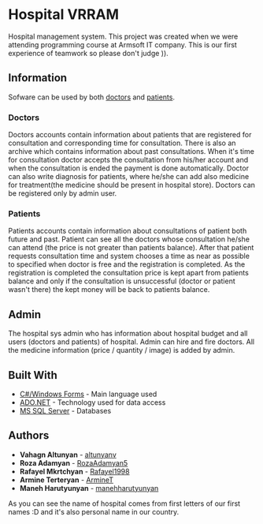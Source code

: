 # Hospital VRRAM
Hospital management system. This project was created when we were attending programming course at Armsoft IT company. This is our first experience of teamwork so please don't judge )).

## Information
Sofware can be used by both [doctors](https://github.com/ArmineT/HospitalVRRAM/new/master?readme=1#doctors) and [patients](https://github.com/ArmineT/HospitalVRRAM/new/master?readme=1#patients).
### Doctors
  Doctors accounts contain information about patients that are registered for consultation and corresponding time for consultation. There is also an archive which contains information about past consultations. When it's time for consultation doctor accepts the consultation from his/her account and when the consultation is ended the payment is done automatically. Doctor can also write diagnosis for patients, where he/she can add also medicine for treatment(the medicine should be present in hospital store). Doctors can be registered only by admin user.
### Patients
  Patients accounts contain information about consultations of patient both future and past. Patient can see all the doctors whose consultation he/she can attend (the price is not greater than patients balance). After that patient requests consultation time and system chooses a time as near as possible to specified when doctor is free and the registration is completed. As the registration is completed the consultation price is kept apart from patients balance and only if the consultation is unsuccessful (doctor or patient wasn't there) the kept money will be back to patients balance.
## Admin
  The hospital sys admin who has information about hospital budget and all users (doctors and patients) of hospital. Admin can hire and fire doctors. All the medicine information (price / quantity / image) is added by admin.
## Built With

* [C#/Windows Forms](https://docs.microsoft.com/en-us/dotnet/framework/winforms/windows-forms-overview) - Main language used
* [ADO.NET](https://docs.microsoft.com/en-us/dotnet/framework/data/adonet/ado-net-overview) - Technology used for data access
* [MS SQL Server](https://docs.microsoft.com/en-us/sql/sql-server/sql-server-technical-documentation?view=sql-server-2017) - Databases

## Authors

* **Vahagn Altunyan** - [altunyanv](https://github.com/altunyanv)
* **Roza Adamyan** - [RozaAdamyan5](https://github.com/RozaAdamyan5)
* **Rafayel Mkrtchyan** - [Rafayel1998](https://github.com/Rafayel1998)
* **Armine Terteryan** - [ArmineT](https://github.com/ArmineT)
* **Maneh Harutyunyan** - [manehharutyunyan](https://github.com/manehharutyunyan)

As you can see the name of hospital comes from first letters of our first names :D and it's also personal name in our country.
